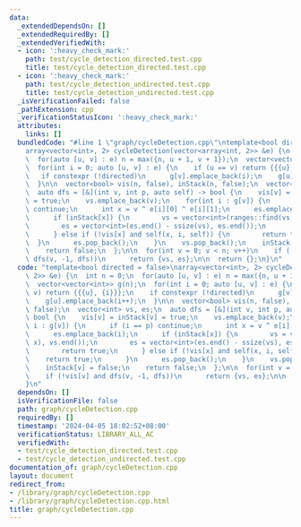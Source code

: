 ```yaml
---
data:
  _extendedDependsOn: []
  _extendedRequiredBy: []
  _extendedVerifiedWith:
  - icon: ':heavy_check_mark:'
    path: test/cycle_detection_directed.test.cpp
    title: test/cycle_detection_directed.test.cpp
  - icon: ':heavy_check_mark:'
    path: test/cycle_detection_undirected.test.cpp
    title: test/cycle_detection_undirected.test.cpp
  _isVerificationFailed: false
  _pathExtension: cpp
  _verificationStatusIcon: ':heavy_check_mark:'
  attributes:
    links: []
  bundledCode: "#line 1 \"graph/cycleDetection.cpp\"\ntemplate<bool directed = false>\n\
    array<vector<int>, 2> cycleDetection(vector<array<int, 2>> &e) {\n  int n = 0;\n\
    \  for(auto [u, v] : e) n = max({n, u + 1, v + 1});\n  vector<vector<int>> g(n);\n\
    \  for(int i = 0; auto [u, v] : e) {\n    if (u == v) return {{{u}, {i}}};\n \
    \   if constexpr (!directed)\n      g[v].emplace_back(i);\n    g[u].emplace_back(i++);\n\
    \  }\n\n  vector<bool> vis(n, false), inStack(n, false);\n  vector<int> vs, es;\n\
    \  auto dfs = [&](int v, int p, auto self) -> bool {\n    vis[v] = inStack[v]\
    \ = true;\n    vs.emplace_back(v);\n    for(int i : g[v]) {\n      if (i == p)\
    \ continue;\n      int x = v ^ e[i][0] ^ e[i][1];\n      es.emplace_back(i);\n\
    \      if (inStack[x]) {\n        vs = vector<int>(ranges::find(vs, x), vs.end());\n\
    \        es = vector<int>(es.end() - ssize(vs), es.end());\n        return true;\n\
    \      } else if (!vis[x] and self(x, i, self)) {\n        return true;\n    \
    \  }\n      es.pop_back();\n    }\n    vs.pop_back();\n    inStack[v] = false;\n\
    \    return false;\n  };\n\n  for(int v = 0; v < n; v++)\n    if (!vis[v] and\
    \ dfs(v, -1, dfs))\n      return {vs, es};\n\n  return {};\n}\n"
  code: "template<bool directed = false>\narray<vector<int>, 2> cycleDetection(vector<array<int,\
    \ 2>> &e) {\n  int n = 0;\n  for(auto [u, v] : e) n = max({n, u + 1, v + 1});\n\
    \  vector<vector<int>> g(n);\n  for(int i = 0; auto [u, v] : e) {\n    if (u ==\
    \ v) return {{{u}, {i}}};\n    if constexpr (!directed)\n      g[v].emplace_back(i);\n\
    \    g[u].emplace_back(i++);\n  }\n\n  vector<bool> vis(n, false), inStack(n,\
    \ false);\n  vector<int> vs, es;\n  auto dfs = [&](int v, int p, auto self) ->\
    \ bool {\n    vis[v] = inStack[v] = true;\n    vs.emplace_back(v);\n    for(int\
    \ i : g[v]) {\n      if (i == p) continue;\n      int x = v ^ e[i][0] ^ e[i][1];\n\
    \      es.emplace_back(i);\n      if (inStack[x]) {\n        vs = vector<int>(ranges::find(vs,\
    \ x), vs.end());\n        es = vector<int>(es.end() - ssize(vs), es.end());\n\
    \        return true;\n      } else if (!vis[x] and self(x, i, self)) {\n    \
    \    return true;\n      }\n      es.pop_back();\n    }\n    vs.pop_back();\n\
    \    inStack[v] = false;\n    return false;\n  };\n\n  for(int v = 0; v < n; v++)\n\
    \    if (!vis[v] and dfs(v, -1, dfs))\n      return {vs, es};\n\n  return {};\n\
    }\n"
  dependsOn: []
  isVerificationFile: false
  path: graph/cycleDetection.cpp
  requiredBy: []
  timestamp: '2024-04-05 18:02:52+08:00'
  verificationStatus: LIBRARY_ALL_AC
  verifiedWith:
  - test/cycle_detection_directed.test.cpp
  - test/cycle_detection_undirected.test.cpp
documentation_of: graph/cycleDetection.cpp
layout: document
redirect_from:
- /library/graph/cycleDetection.cpp
- /library/graph/cycleDetection.cpp.html
title: graph/cycleDetection.cpp
---
```

